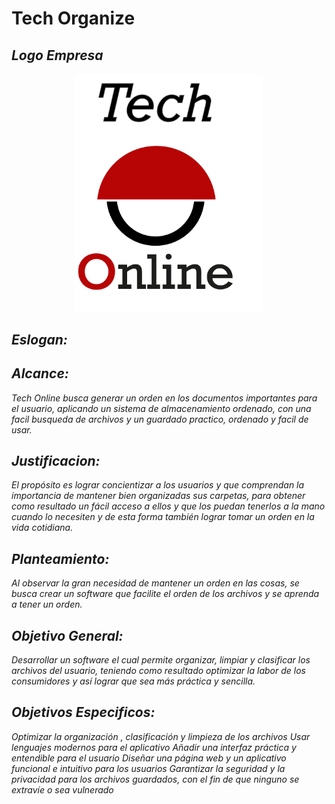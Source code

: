 # Tech Organize

## **_Logo Empresa_**
<p align="center";>
<img src="https://github.com/ProyectoTechOrganize/TechOrganizeContenido/blob/main/Logo/logo%20Tech%20online.png" width="300";>
</p>

## **_Eslogan:_**


## **_Alcance:_**

_Tech Online busca generar un orden en los documentos importantes para el usuario, aplicando un sistema de almacenamiento ordenado, con una facil busqueda de archivos y un guardado practico, ordenado y facil de usar._

## **_Justificacion:_**

_El propósito es lograr concientizar a los usuarios y que comprendan la importancia de mantener bien organizadas sus carpetas, para obtener como resultado un fácil acceso a ellos y que los puedan tenerlos a la mano cuando lo necesiten  y de esta forma también lograr tomar un orden en la vida cotidiana._

## **_Planteamiento:_**

_Al observar la gran necesidad de mantener un orden en las cosas, se busca crear un software que facilite el orden de los archivos y se aprenda a tener un orden._

## **_Objetivo General:_**

_Desarrollar un software el cual permite organizar, limpiar y clasificar los archivos del usuario, teniendo como resultado optimizar la labor de los consumidores y así lograr que sea más práctica y sencilla._ 

## **_Objetivos Especificos:_**

_Optimizar la organización , clasificación y limpieza de los archivos 
Usar lenguajes modernos para el aplicativo
Añadir una interfaz práctica y entendible para el usuario
Diseñar una página web y un aplicativo funcional e intuitivo para los usuarios
Garantizar la seguridad y la privacidad para los archivos guardados, con el fin de que ninguno se extravíe o sea vulnerado_
